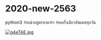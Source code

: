 # 2020-new-2563
python3
จำหน่ายสูตรบาคาร่า จ่ายครั้งเดียวอัพเดททุกวัน

<a href="https://www.picz.in.th/image/q4eTAE"><img src="https://sv1.picz.in.th/images/2020/05/21/q4eTAE.jpg" alt="q4eTAE.jpg" border="0" /></a>